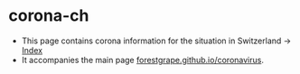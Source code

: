 # corona-ch
* This page contains corona information for the situation in Switzerland -> [Index](./index.md)
* It accompanies the main page [forestgrape.github.io/coronavirus]().
